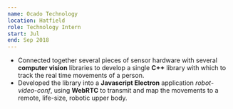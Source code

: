 ```yaml
---
name: Ocado Technology
location: Hatfield
role: Technology Intern
start: Jul
end: Sep 2018
---
```


- Connected together several pieces of sensor hardware with several **computer vision** libraries to develop a single **C++** library with which to track the real time movements of a person.
- Developed the library into a **Javascript Electron** application _robot-video-conf_, using **WebRTC** to transmit and map the movements to a remote, life-size, robotic upper body.
